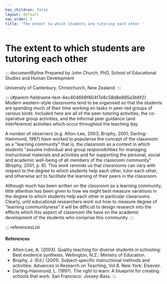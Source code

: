 ```yaml
---
has_children: false
layout: default
nav_order: 5
title: 'The extent to which students are tutoring each other '
---
```

# The extent to which students are tutoring each other 


::: documentByline
Prepared by John Church, PhD, School of Educational Studies and Human
Development

University of Canterbury, Christchurch, New Zealand.
:::

::: {#parent-fieldname-text-4ec404668f804f7e8c58d8e885a3b6f2}
Modern western-style classrooms tend to be organised so that the
students are spending much of their time working on tasks in peer-led
groups of various kinds. Included here are all of the peer-tutoring
activities, the co-operative group activities, and the informal peer
guidance (and interference) activities which occur throughout the
teaching day.

A number of observers (e.g. Alton-Lee, 2003; Brophy, 2001;
Darling-Hammond, 1997) have worked to popularise the concept of the
classroom as a "learning community" that is, the classroom as a context
in which students "assume individual and group responsibilities for
managing instructional materials and activities and for supporting the
personal, social and academic well-being of all members of the classroom
community" (Brophy, 2001, p. 6). This work reminds us that classrooms
can vary with respect to the degree to which students help each other,
tutor each other, and otherwise act to facilitate the learning of their
peers in the classroom.

Although much has been written on the classroom as a learning community,
little attention has been given to how we might best measure variations
in the degree to which students help each other in particular
classrooms. Clearly, until educational researchers work out how to
measure degree of "learning communityness" it will be difficult to
design research into the effects which this aspect of classroom life
have on the academic development of the students who comprise this
community.
:::

::: referencesList
#### References

-   Alton-Lee, A. (2003). Quality teaching for diverse students in
    schooling: Best evidence synthesis. Wellington, N.Z.: Ministry of
    Education.
-   Brophy, J. (Ed.) (2001). Subject-specific instructional methods and
    activities: Advances in Research on Teaching, Vol 8. New York:
    Elsevier.
-   Darling-Hammond, L. (1997). The right to learn: A blueprint for
    creating schools that work. San Francisco: Jossey-Bass.
:::
